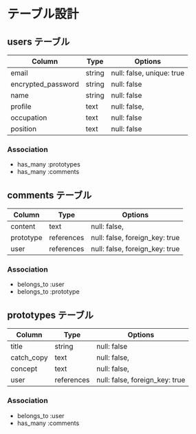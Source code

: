 # テーブル設計

## users テーブル

| Column             | Type       | Options                   |
| ------------------ | ---------- | ------------------------- |
| email              | string     | null: false, unique: true |
| encrypted_password | string     | null: false               |
| name               | string     | null: false               |
| profile            | text       | null: false,              |
| occupation         | text       | null: false               |
| position           | text       | null: false               |


### Association

- has_many :prototypes
- has_many :comments

## comments テーブル

| Column   | Type       | Options                        |
| -------- | ---------- | ------------------------------ |
| content  | text       | null: false,  |
| prototype| references | null: false, foreign_key: true |
| user     | references | null: false, foreign_key: true |

### Association

- belongs_to :user
- belongs_to :prototype

## prototypes テーブル

| Column    | Type       | Options                        |
| --------- | ---------- | ------------------------------ |
| title     | string     | null: false                    |
| catch_copy| text       | null: false,                   |
| concept   | text       | null: false,                   |
| user      | references | null: false, foreign_key: true |

### Association

- belongs_to :user
- has_many :comments

